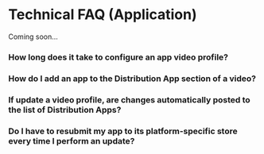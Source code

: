 # Technical FAQ (Application)

Coming soon...

### How long does it take to configure an app video profile?

### How do I add an app to the Distribution App section of a video?

### If update a video profile, are changes automatically posted to the list of Distribution Apps?

### Do I have to resubmit my app to its platform-specific store every time I perform an update?
